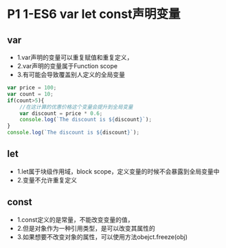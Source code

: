 # P1 1-ES6 var let const声明变量

## var
- 1.var声明的变量可以重复赋值和重复定义，
- 2.var声明的变量属于Function scope
- 3.有可能会导致覆盖别人定义的全局变量

```js
var price = 100;
var count = 10;
if(count>5){
    //在这计算的优惠价格这个变量会提升到全局变量
    var discount = price * 0.6;
    console.log(`The discount is ${discount}`);
}
console.log(`The discount is ${discount}`);
```

## let
- 1.let属于块级作用域，block scope，定义变量的时候不会暴露到全局变量中
- 2.变量不允许重复定义

## const
- 1.const定义的是常量，不能改变变量的值，
- 2.但是对象作为一种引用类型，是可以改变其属性的
- 3.如果想要不改变对象的属性，可以使用方法obejct.freeze(obj)